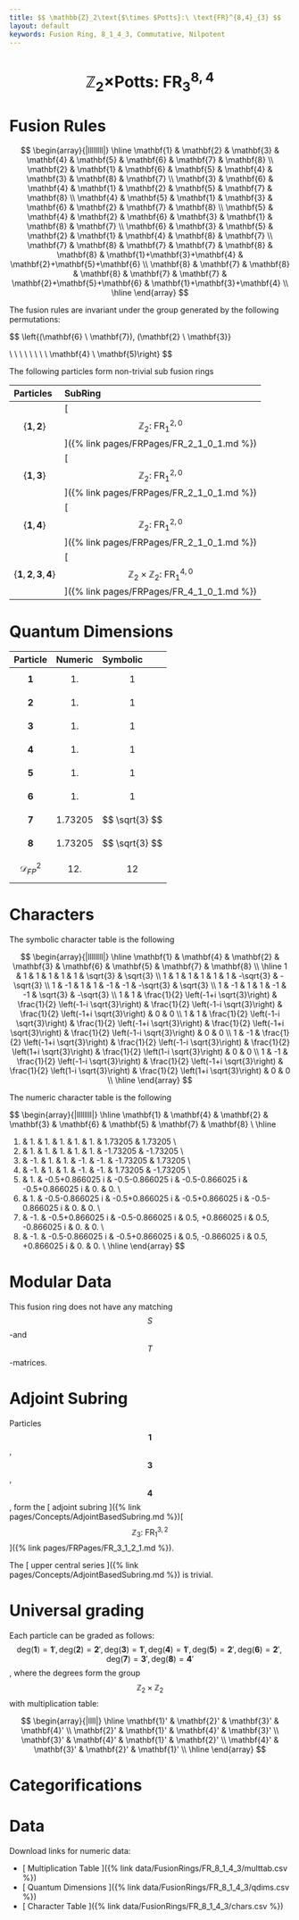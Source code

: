 ```yaml
---
title: $$ \mathbb{Z}_2\text{$\times $Potts}:\ \text{FR}^{8,4}_{3} $$
layout: default
keywords: Fusion Ring, 8_1_4_3, Commutative, Nilpotent
---
```

# $$ \mathbb{Z}_2\text{$\times $Potts}:\ \text{FR}^{8,4}_{3} $$


# Fusion Rules

$$
\begin{array}{|llllllll|}
\hline
 \mathbf{1} & \mathbf{2} & \mathbf{3} & \mathbf{4} & \mathbf{5} & \mathbf{6} & \mathbf{7} & \mathbf{8} \\
 \mathbf{2} & \mathbf{1} & \mathbf{6} & \mathbf{5} & \mathbf{4} & \mathbf{3} & \mathbf{8} & \mathbf{7} \\
 \mathbf{3} & \mathbf{6} & \mathbf{4} & \mathbf{1} & \mathbf{2} & \mathbf{5} & \mathbf{7} & \mathbf{8} \\
 \mathbf{4} & \mathbf{5} & \mathbf{1} & \mathbf{3} & \mathbf{6} & \mathbf{2} & \mathbf{7} & \mathbf{8} \\
 \mathbf{5} & \mathbf{4} & \mathbf{2} & \mathbf{6} & \mathbf{3} & \mathbf{1} & \mathbf{8} & \mathbf{7} \\
 \mathbf{6} & \mathbf{3} & \mathbf{5} & \mathbf{2} & \mathbf{1} & \mathbf{4} & \mathbf{8} & \mathbf{7} \\
 \mathbf{7} & \mathbf{8} & \mathbf{7} & \mathbf{7} & \mathbf{8} & \mathbf{8} & \mathbf{1}+\mathbf{3}+\mathbf{4} & \mathbf{2}+\mathbf{5}+\mathbf{6} \\
 \mathbf{8} & \mathbf{7} & \mathbf{8} & \mathbf{8} & \mathbf{7} & \mathbf{7} & \mathbf{2}+\mathbf{5}+\mathbf{6} & \mathbf{1}+\mathbf{3}+\mathbf{4} \\
\hline
\end{array}
$$


The fusion rules are invariant under the group generated by the following permutations:

$$ \left\{(\mathbf{6} \ \mathbf{7}), (\mathbf{2} \ \mathbf{3}}

 \  \  \  \  \  \  \  \   \mathbf{4} \ \mathbf{5)\right\} $$


The following particles form non-trivial sub fusion rings

| Particles | SubRing |
| :------ | :------ |
| $$ \{\mathbf{1},\mathbf{2}\} $$ | [ $$ \mathbb{Z}_2:\ \text{FR}^{2,0}_{1} $$ ]({% link pages/FRPages/FR_2_1_0_1.md %}) |
| $$ \{\mathbf{1},\mathbf{3}\} $$ | [ $$ \mathbb{Z}_2:\ \text{FR}^{2,0}_{1} $$ ]({% link pages/FRPages/FR_2_1_0_1.md %}) |
| $$ \{\mathbf{1},\mathbf{4}\} $$ | [ $$ \mathbb{Z}_2:\ \text{FR}^{2,0}_{1} $$ ]({% link pages/FRPages/FR_2_1_0_1.md %}) |
| $$ \{\mathbf{1},\mathbf{2},\mathbf{3},\mathbf{4}\} $$ | [ $$ \mathbb{Z}_2\times \mathbb{Z}_2:\ \text{FR}^{4,0}_{1} $$ ]({% link pages/FRPages/FR_4_1_0_1.md %}) |


# Quantum Dimensions

| Particle | Numeric | Symbolic |
| :------ | :------ | :------ |
| $$ \mathbf{1} $$ | $$ 1. $$ | $$ 1 $$ |
| $$ \mathbf{2} $$ | $$ 1. $$ | $$ 1 $$ |
| $$ \mathbf{3} $$ | $$ 1. $$ | $$ 1 $$ |
| $$ \mathbf{4} $$ | $$ 1. $$ | $$ 1 $$ |
| $$ \mathbf{5} $$ | $$ 1. $$ | $$ 1 $$ |
| $$ \mathbf{6} $$ | $$ 1. $$ | $$ 1 $$ |
| $$ \mathbf{7} $$ | $$ 1.73205 $$ | $$ \sqrt{3} $$ |
| $$ \mathbf{8} $$ | $$ 1.73205 $$ | $$ \sqrt{3} $$ |
| $$ \mathcal{D}_{FP}^2 $$ | $$ 12. $$ | $$ 12 $$ |

# Characters

The symbolic character table is the following

$$
\begin{array}{|llllllll|}
\hline
 \mathbf{1} & \mathbf{4} & \mathbf{2} & \mathbf{3} & \mathbf{6} & \mathbf{5} & \mathbf{7} & \mathbf{8} \\
\hline
 1 & 1 & 1 & 1 & 1 & 1 & \sqrt{3} & \sqrt{3} \\
 1 & 1 & 1 & 1 & 1 & 1 & -\sqrt{3} & -\sqrt{3} \\
 1 & -1 & 1 & 1 & -1 & -1 & -\sqrt{3} & \sqrt{3} \\
 1 & -1 & 1 & 1 & -1 & -1 & \sqrt{3} & -\sqrt{3} \\
 1 & 1 & \frac{1}{2} \left(-1+i \sqrt{3}\right) & \frac{1}{2} \left(-1-i \sqrt{3}\right) & \frac{1}{2} \left(-1-i \sqrt{3}\right) & \frac{1}{2} \left(-1+i \sqrt{3}\right) & 0 & 0 \\
 1 & 1 & \frac{1}{2} \left(-1-i \sqrt{3}\right) & \frac{1}{2} \left(-1+i \sqrt{3}\right) & \frac{1}{2} \left(-1+i \sqrt{3}\right) & \frac{1}{2} \left(-1-i \sqrt{3}\right) & 0 & 0 \\
 1 & -1 & \frac{1}{2} \left(-1+i \sqrt{3}\right) & \frac{1}{2} \left(-1-i \sqrt{3}\right) & \frac{1}{2} \left(1+i \sqrt{3}\right) & \frac{1}{2} \left(1-i \sqrt{3}\right) & 0 & 0 \\
 1 & -1 & \frac{1}{2} \left(-1-i \sqrt{3}\right) & \frac{1}{2} \left(-1+i \sqrt{3}\right) & \frac{1}{2} \left(1-i \sqrt{3}\right) & \frac{1}{2} \left(1+i \sqrt{3}\right) & 0 & 0 \\
\hline
\end{array}
$$

The numeric character table is the following

$$
\begin{array}{|llllllll|}
\hline
 \mathbf{1} & \mathbf{4} & \mathbf{2} & \mathbf{3} & \mathbf{6} & \mathbf{5} & \mathbf{7} & \mathbf{8} \\
\hline
 1. & 1. & 1. & 1. & 1. & 1. & 1.73205 & 1.73205 \\
 1. & 1. & 1. & 1. & 1. & 1. & -1.73205 & -1.73205 \\
 1. & -1. & 1. & 1. & -1. & -1. & -1.73205 & 1.73205 \\
 1. & -1. & 1. & 1. & -1. & -1. & 1.73205 & -1.73205 \\
 1. & 1. & -0.5+0.866025 i & -0.5-0.866025 i & -0.5-0.866025 i & -0.5+0.866025 i & 0. & 0. \\
 1. & 1. & -0.5-0.866025 i & -0.5+0.866025 i & -0.5+0.866025 i & -0.5-0.866025 i & 0. & 0. \\
 1. & -1. & -0.5+0.866025 i & -0.5-0.866025 i & 0.5\, +0.866025 i & 0.5\, -0.866025 i & 0. & 0. \\
 1. & -1. & -0.5-0.866025 i & -0.5+0.866025 i & 0.5\, -0.866025 i & 0.5\, +0.866025 i & 0. & 0. \\
\hline
\end{array}
$$

# Modular Data

This fusion ring does not have any matching $$ S $$-and $$ T $$-matrices.

# Adjoint Subring

Particles $$ \mathbf{1} $$, $$ \mathbf{3} $$, $$ \mathbf{4} $$, form the [ adjoint subring ]({% link pages/Concepts/AdjointBasedSubring.md %})[ $$ \mathbb{Z}_3:\ \text{FR}^{3,2}_{1} $$ ]({% link pages/FRPages/FR_3_1_2_1.md %}).

The [ upper central series ]({% link pages/Concepts/AdjointBasedSubring.md %}) is trivial.

# Universal grading

Each particle can be graded as follows: $$ \text{deg}(\mathbf{1}) = \mathbf{1}', \text{deg}(\mathbf{2}) = \mathbf{2}', \text{deg}(\mathbf{3}) = \mathbf{1}', \text{deg}(\mathbf{4}) = \mathbf{1}', \text{deg}(\mathbf{5}) = \mathbf{2}', \text{deg}(\mathbf{6}) = \mathbf{2}', \text{deg}(\mathbf{7}) = \mathbf{3}', \text{deg}(\mathbf{8}) = \mathbf{4}' $$, where the degrees form the group $$ \mathbb{Z}_2\times \mathbb{Z}_2 $$ with multiplication table:

$$
\begin{array}{|llll|}
\hline
 \mathbf{1}' & \mathbf{2}' & \mathbf{3}' & \mathbf{4}' \\
 \mathbf{2}' & \mathbf{1}' & \mathbf{4}' & \mathbf{3}' \\
 \mathbf{3}' & \mathbf{4}' & \mathbf{1}' & \mathbf{2}' \\
 \mathbf{4}' & \mathbf{3}' & \mathbf{2}' & \mathbf{1}' \\
\hline
\end{array}
$$

# Categorifications



# Data

Download links for numeric data:

* [ Multiplication Table ]({% link data/FusionRings/FR_8_1_4_3/multtab.csv %})
* [ Quantum Dimensions ]({% link data/FusionRings/FR_8_1_4_3/qdims.csv %})
* [ Character Table ]({% link data/FusionRings/FR_8_1_4_3/chars.csv %})